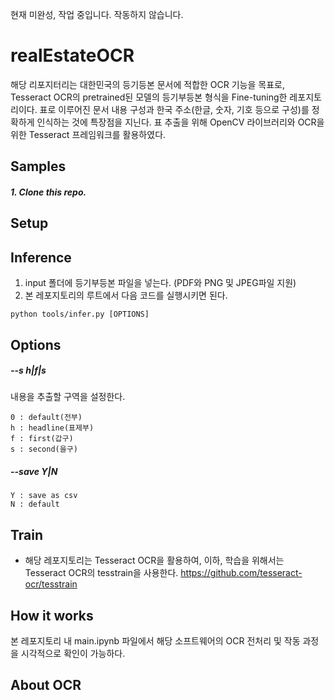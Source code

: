현재 미완성, 작업 중입니다. 작동하지 않습니다.

# realEstateOCR
해당 리포지터리는 대한민국의 등기등본 문서에 적합한 OCR 기능을 목표로, Tesseract OCR의 pretrained된 모델의 등기부등본 형식을 Fine-tuning한 레포지토리이다. 표로 이루어진 문서 내용 구성과 한국 주소(한글, 숫자, 기호 등으로 구성)를 정확하게 인식하는 것에 특장점을 지닌다.
표 추출을 위해 OpenCV 라이브러리와 OCR을 위한 Tesseract 프레임워크를 활용하였다.

## Samples
##### 1. Clone this repo.
## Setup

## Inference
1. input 폴더에 등기부등본 파일을 넣는다. (PDF와 PNG 및 JPEG파일 지원)
2. 본 레포지토리의 루트에서 다음 코드를 실행시키면 된다.
````
python tools/infer.py [OPTIONS]
````
## Options
##### --s h|f|s
내용을 추출할 구역을 설정한다.
````
0 : default(전부)
h : headline(표제부)
f : first(갑구)
s : second(을구)
````
##### --save Y|N
````
Y : save as csv
N : default
````

## Train
* 해당 레포지토리는 Tesseract OCR을 활용하여, 이하, 학습을 위해서는 Tesseract OCR의 tesstrain을 사용한다.
https://github.com/tesseract-ocr/tesstrain

## How it works
본 레포지토리 내 main.ipynb 파일에서 해당 소프트웨어의 OCR 전처리 및 작동 과정을 시각적으로 확인이 가능하다.

## About OCR
